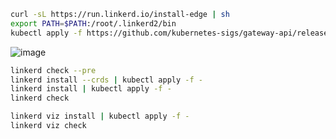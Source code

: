 
```sh
curl -sL https://run.linkerd.io/install-edge | sh
export PATH=$PATH:/root/.linkerd2/bin
kubectl apply -f https://github.com/kubernetes-sigs/gateway-api/releases/download/v1.2.1/standard-install.yaml

```
![image](https://github.com/user-attachments/assets/05e7eb24-66c0-4f1e-99d8-07336acd50b6)

```sh
linkerd check --pre
linkerd install --crds | kubectl apply -f -
linkerd install | kubectl apply -f -
linkerd check
```
```sh
linkerd viz install | kubectl apply -f -
linkerd viz check
```
